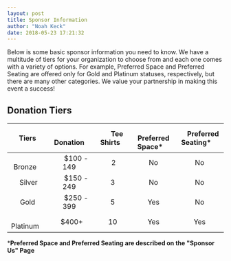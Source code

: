 ```yaml
---
layout: post
title: Sponsor Information
author: "Noah Keck"
date: 2018-05-23 17:21:32
---
```


Below is some basic sponsor information you need to know. We have a multitude of tiers for your organization to choose from and each one comes with a variety of options. For example, Preferred Space and Preferred Seating are offered only for Gold and Platinum statuses, respectively, but there are many other categories. We value your partnership in making this event a success!

## Donation Tiers

|&emsp;Tiers   &emsp;| &emsp;Donation&emsp;  | &emsp;Tee Shirts&emsp;| &emsp;Preferred Space*&emsp; |&emsp;Preferred Seating*&emsp;|
|       :---:        |         :---:         |         :---:         |       :---:                  |        :---:                 |
|&emsp;Bronze&emsp;  | &emsp;$100 - 149&emsp;| &emsp; 2  &emsp;      | &emsp;No&emsp;               | &emsp;No&emsp;               |
|&emsp;Silver&emsp;  | &emsp;$150 - 249&emsp;| &emsp;3  &emsp;       | &emsp;No&emsp;               | &emsp;No&emsp;               |
|&emsp;Gold  &emsp;  | &emsp;$250 - 399&emsp;| &emsp;5  &emsp;       | &emsp;Yes&emsp;              | &emsp;No&emsp;               |
|&emsp;Platinum&emsp;| &emsp;$400+ &emsp;    | &emsp;10 &emsp;       | &emsp;Yes&emsp;              | &emsp;Yes&emsp;              |

***Preferred Space and Preferred Seating are described on the "Sponsor Us" Page**
